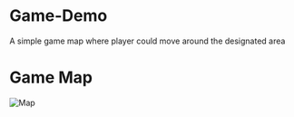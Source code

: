 # Game-Demo
 A simple game map where player could move around the designated area
 
 # Game Map 
![Map](Home/Desktop/Game-Demo/image/pokemon.png)
